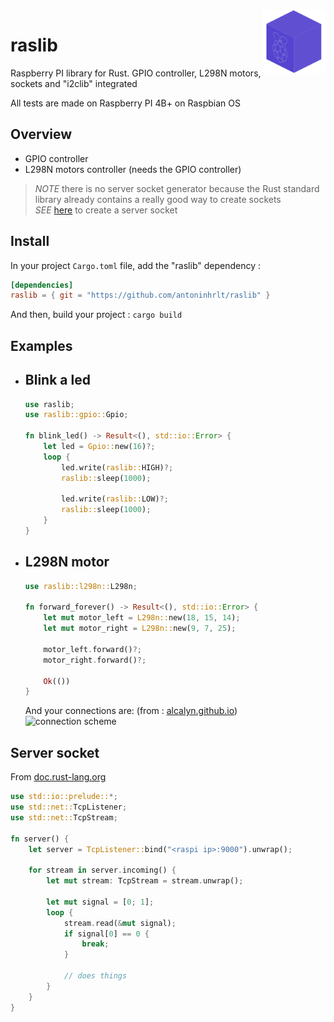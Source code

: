 <img src="share/png_logo.png" align="right" width="20%" alt="raslib logo">

# raslib
Raspberry PI library for Rust. GPIO controller, L298N motors, sockets and 
"i2clib" integrated 

All tests are made on Raspberry PI 4B+ on Raspbian OS

## Overview
 - GPIO controller
 - L298N motors controller (needs the GPIO controller)
> *NOTE* there is no server socket generator because the Rust standard library
> already contains a really good way to create sockets \
> *SEE* [here](#server-socket) to create a server socket

## Install
In your project `Cargo.toml` file, add the "raslib" dependency :
```toml
[dependencies]
raslib = { git = "https://github.com/antoninhrlt/raslib" }
```
And then, build your project : `cargo build`

## Examples
- ## Blink a led 
    ```rust
    use raslib;
    use raslib::gpio::Gpio;

    fn blink_led() -> Result<(), std::io::Error> {
        let led = Gpio::new(16)?;
        loop {
            led.write(raslib::HIGH)?;
            raslib::sleep(1000);
            
            led.write(raslib::LOW)?;
            raslib::sleep(1000);
        }
    }
    ```
- ## L298N motor
    ```rust
    use raslib::l298n::L298n;

    fn forward_forever() -> Result<(), std::io::Error> {
        let mut motor_left = L298n::new(18, 15, 14);
        let mut motor_right = L298n::new(9, 7, 25);

        motor_left.forward()?;
        motor_right.forward()?;

        Ok(())
    }
    ```
    And your connections are: (from : [alcalyn.github.io](https://alcalyn.github.io/control-robot-two-engines/))
    ![connection scheme](https://camo.githubusercontent.com/f9567bf527fdda17c1262b4878e33dc1883dc21ba09ecadb0fe0c584631719d4/68747470733a2f2f616c63616c796e2e6769746875622e696f2f6173736574732f696d616765732f7270692d6d6f746f72732f726173702d6c3239386e2e706e67)

## Server socket
From [doc.rust-lang.org](https://doc.rust-lang.org/book/ch20-01-single-threaded.html)
```rust
use std::io::prelude::*;
use std::net::TcpListener;
use std::net::TcpStream;

fn server() {
    let server = TcpListener::bind("<raspi ip>:9000").unwrap();

    for stream in server.incoming() {
        let mut stream: TcpStream = stream.unwrap();

        let mut signal = [0; 1];
        loop {
            stream.read(&mut signal); 
            if signal[0] == 0 {
                break;
            }

            // does things
        }
    }
}
```
